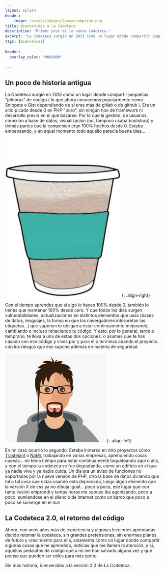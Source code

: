 ```yaml
---
layout: splash
header:
    image: /assets/images/lowconsumption.png
title: Bienvenidos a La Codeteca
description: "Primer post de la nueva Codeteca."
excerpt: "La Codeteca surgió en 2013 como un lugar dónde compartir pequeñas “pildoras” de código."
tags: [bienvenida]

header:
  overlay_color: "#000000"

---               
```


## Un poco de historia antigua 
    
La Codeteca surgió en 2013 como un lugar dónde compartir pequeñas
"pildoras" de código ( lo que ahora conocemos popularmente como Snippets o
Gist dependiendo de si eres más de gitlab o de github ).
Era un sitio picado desde 0 en PHP "puro", sin ningún tipo de framework
ni desarrollo previo en el que basarse. Por lo que la gestión, de usuarios,
conexión a base de datos, visualización (no, tampoco usaba bootstrap) y demás
partes que la componian eran 100% hechos desde 0. Estaba empenzando, y en
aquel momento todo aquello parecia buena idea...

![Logo](/assets/images/logo.png){: .align-right}

Con el tiempo aprendes que si algo lo haces 100% desde 0, también lo tienes
que mantener 100% desde cero. Y que todos los días surgen vulnerabilidades,
actualizaciones en distintos elementos que usas (bases de datos, lenguajes,
la forma en que los navergadores interpretan las etiquetas...) que suponen
te obligan a estar continuamente mejorando, cambiando o incluso rehaciendo
tu código. Y esto, por lo general, tarde o temprano, te lleva a una de estas
dos opciones: o asumes que te has casado con ese código y vives por y para él
o terminas abando el proyecto, con los riesgos que eso supone además en
materia de seguridad.

![Crakernano Avatar](/assets/images/avatar.png){: .align-left}
 
 En mi caso ocurrió lo segundo. Estaba inmerso en otro proyectos cómo
 <a href="https://trastejant.com" target="_blank">Trastejant</a> o
 <a href="https://nami-tech.es" target="_blank">NaMi</a>, trabajando en
 varias empresas, aprendiendo cosas nuevas... no tenia tiempo para estar
 continuamente toqueteando aquí o allá, y con el tiempo la codeteca
 se fue degradando, como un edificio en el que ya nadie vive y ya nadie
 cuida. Un día era un aviso de funciones no soportadas por la nueva
 versión de PHP, otro la base de datos diciendo que tal o tal cosa que estas
 usando esta deprecada, luego algún elemento que la versión X de css ya
 no dibuja igual... poco a poco, ese lugar que con tanta ilusión emprendí
 y tantas horas me supuso iba agonizando, poco a poco, sumiendose en el
 silencio de internet como un barco que poco a poco se sumerge en el mar

    
## La Codeteca 2.0, el retorno del código

 Ahora, con unos años más de experiencia y algunas lecciones aprindadas
 decido retomar la codeteca, sin grandes pretensiones, sin enormes planes
 de futuro y crecimiento para ella, solamente como un lugar dónde compartir
 algunas cosas que he aprendido, noticias que me llamen la atención,
 y si, aquellos pedacitos de código que a mi me han salvado alguna vez
 y que pienso que pueden ser utiles para más gente.
    

 Sin más historia, bienvenidos a la versión 2.0 de La Codeteca.